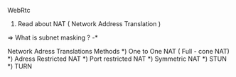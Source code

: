 WebRtc
1. Read about NAT ( Network Address Translation )

=> What is subnet masking ?
-*

Network Adress Translations Methods
*) One to One NAT ( Full - cone NAT)
*) Adress Restricted NAT 
*) Port restricted NAT
*) Symmetric NAT
*) STUN
*) TURN 











































































































































































































































